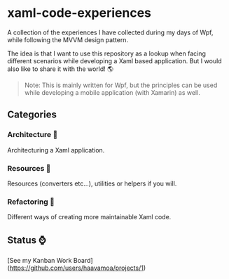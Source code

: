 # xaml-code-experiences
A collection of the experiences I have collected during my days of Wpf, while following the MVVM design pattern.

The idea is that I want to use this repository as a lookup when facing different scenarios while developing a Xaml based application. But I would also like to share it with the world! :earth_americas:

> Note: This is mainly written for Wpf, but the principles can be used while developing a mobile application (with Xamarin) as well.

## Categories

### Architecture :office:

Architecturing a Xaml application.

### Resources :hammer:

Resources (converters etc...), utilities or helpers if you will.

### Refactoring :wrench:

Different ways of creating more maintainable Xaml code.

## Status :watch:

[See my Kanban Work Board] (https://github.com/users/haavamoa/projects/1) 

